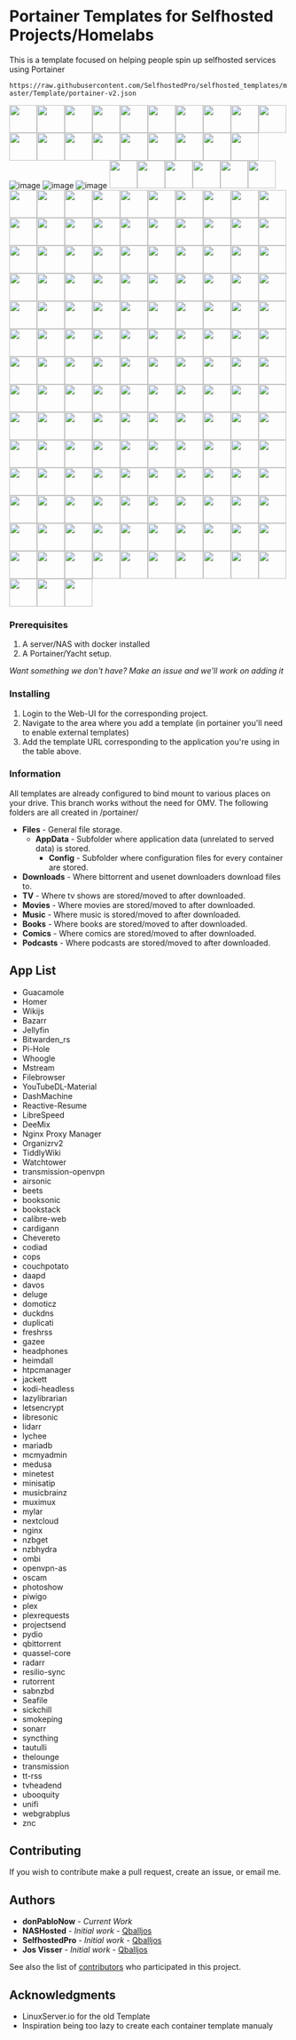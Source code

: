 # Portainer Templates for Selfhosted Projects/Homelabs

This is a template focused on helping people spin up selfhosted services using Portainer

`https://raw.githubusercontent.com/SelfhostedPro/selfhosted_templates/master/Template/portainer-v2.json`


<img width="50px" height="50px"  src="https://raw.githubusercontent.com/donPabloNow/selfhosted-docker/master/Images/Dockerfile-x86--64-green.png"/><img width="50px" height="50px"  src="https://raw.githubusercontent.com/donPabloNow/selfhosted-docker/master/Images/Mumble-logo.png"/><img width="50px" height="50px"  src="https://raw.githubusercontent.com/donPabloNow/selfhosted-docker/master/Images/airsonic-banner.png"/><img width="50px" height="50px"  src="https://raw.githubusercontent.com/donPabloNow/selfhosted-docker/master/Images/airsonic-logo.png"/><img width="50px" height="50px"  src="https://raw.githubusercontent.com/donPabloNow/selfhosted-docker/master/Images/apacheweb-banner.png"/><img width="50px" height="50px"  src="https://raw.githubusercontent.com/donPabloNow/selfhosted-docker/master/Images/apacheweb-icon.png"/><img width="50px" height="50px"  src="https://raw.githubusercontent.com/donPabloNow/selfhosted-docker/master/Images/authelia.png"/><img width="50px" height="50px"  src="https://raw.githubusercontent.com/donPabloNow/selfhosted-docker/master/Images/bazarr.png"/><img width="50px" height="50px"  src="https://raw.githubusercontent.com/donPabloNow/selfhosted-docker/master/Images/beets-banner.png"/><img width="50px" height="50px"  src="https://raw.githubusercontent.com/donPabloNow/selfhosted-docker/master/Images/beets-icon.png"/><img width="50px" height="50px"  src="https://raw.githubusercontent.com/donPabloNow/selfhosted-docker/master/Images/bitwarden.png"/><img width="50px" height="50px"  src="https://raw.githubusercontent.com/donPabloNow/selfhosted-docker/master/Images/booksonic.png"/><img width="50px" height="50px"  src="https://raw.githubusercontent.com/donPabloNow/selfhosted-docker/master/Images/bookstack.png"/><img width="50px" height="50px"  src="https://raw.githubusercontent.com/donPabloNow/selfhosted-docker/master/Images/bookstack2.png"/><img width="50px" height="50px"  src="https://raw.githubusercontent.com/donPabloNow/selfhosted-docker/master/Images/calibre-web-icon.png"/><img width="50px" height="50px"  src="https://raw.githubusercontent.com/donPabloNow/selfhosted-docker/master/Images/cardigann.png"/><img width="50px" height="50px"  src="https://raw.githubusercontent.com/donPabloNow/selfhosted-docker/master/Images/chowdown.png"/><img width="50px" height="50px"  src="https://raw.githubusercontent.com/donPabloNow/selfhosted-docker/master/Images/code-server.png"/><img width="50px" height="50px"  src="https://raw.githubusercontent.com/donPabloNow/selfhosted-docker/master/Images/codiad-icon.png"/>![image](https://user-images.githubusercontent.com/6468571/125063236-15addf80-e064-11eb-8f22-c1459a38e1b7.png)
![image](https://user-images.githubusercontent.com/6468571/125063245-18a8d000-e064-11eb-923d-f58919c10685.png)
![image](https://user-images.githubusercontent.com/6468571/125063256-1b0b2a00-e064-11eb-91b5-57fe5d67cb3a.png)
<img width="50px" height="50px"  src="https://raw.githubusercontent.com/donPabloNow/selfhosted-docker/master/Images/cops-icon-old.png"/><img width="50px" height="50px"  src="https://raw.githubusercontent.com/donPabloNow/selfhosted-docker/master/Images/cops-icon.png"/><img width="50px" height="50px"  src="https://raw.githubusercontent.com/donPabloNow/selfhosted-docker/master/Images/couchpotato-banner.png"/><img width="50px" height="50px"  src="https://raw.githubusercontent.com/donPabloNow/selfhosted-docker/master/Images/couchpotato-icon.png"/><img width="50px" height="50px"  src="https://raw.githubusercontent.com/donPabloNow/selfhosted-docker/master/Images/dashmachine_logo.png"/><img width="50px" height="50px"  src="https://raw.githubusercontent.com/donPabloNow/selfhosted-docker/master/Images/davos.png"/><img width="50px" height="50px"  src="https://raw.githubusercontent.com/donPabloNow/selfhosted-docker/master/Images/ddclient-logo.png"/><img width="50px" height="50px"  src="https://raw.githubusercontent.com/donPabloNow/selfhosted-docker/master/Images/ddclient.png"/><img width="50px" height="50px"  src="https://raw.githubusercontent.com/donPabloNow/selfhosted-docker/master/Images/deemix.png"/><img width="50px" height="50px"  src="https://raw.githubusercontent.com/donPabloNow/selfhosted-docker/master/Images/deluge-banner.png"/><img width="50px" height="50px"  src="https://raw.githubusercontent.com/donPabloNow/selfhosted-docker/master/Images/deluge-icon.png"/><img width="50px" height="50px"  src="https://raw.githubusercontent.com/donPabloNow/selfhosted-docker/master/Images/dokuwiki-icon.png"/><img width="50px" height="50px"  src="https://raw.githubusercontent.com/donPabloNow/selfhosted-docker/master/Images/domoticz.png"/><img width="50px" height="50px"  src="https://raw.githubusercontent.com/donPabloNow/selfhosted-docker/master/Images/donate.png"/><img width="50px" height="50px"  src="https://raw.githubusercontent.com/donPabloNow/selfhosted-docker/master/Images/dozzle.png"/><img width="50px" height="50px"  src="https://raw.githubusercontent.com/donPabloNow/selfhosted-docker/master/Images/duck.png"/><img width="50px" height="50px"  src="https://raw.githubusercontent.com/donPabloNow/selfhosted-docker/master/Images/duckdns.png"/><img width="50px" height="50px"  src="https://raw.githubusercontent.com/donPabloNow/selfhosted-docker/master/Images/duplicati-icon.png"/><img width="50px" height="50px"  src="https://raw.githubusercontent.com/donPabloNow/selfhosted-docker/master/Images/emby.png"/><img width="50px" height="50px"  src="https://raw.githubusercontent.com/donPabloNow/selfhosted-docker/master/Images/embystat.png"/><img width="50px" height="50px"  src="https://raw.githubusercontent.com/donPabloNow/selfhosted-docker/master/Images/filebrowser.png"/><img width="50px" height="50px"  src="https://raw.githubusercontent.com/donPabloNow/selfhosted-docker/master/Images/freshrss-banner.png"/><img width="50px" height="50px"  src="https://raw.githubusercontent.com/donPabloNow/selfhosted-docker/master/Images/freshrss-icon.png"/><img width="50px" height="50px"  src="https://raw.githubusercontent.com/donPabloNow/selfhosted-docker/master/Images/gazee-logo.png"/><img width="50px" height="50px"  src="https://raw.githubusercontent.com/donPabloNow/selfhosted-docker/master/Images/gophish.png"/><img width="50px" height="50px"  src="https://raw.githubusercontent.com/donPabloNow/selfhosted-docker/master/Images/grocy_logo.png"/><img width="50px" height="50px"  src="https://raw.githubusercontent.com/donPabloNow/selfhosted-docker/master/Images/guacamole.png"/><img width="50px" height="50px"  src="https://raw.githubusercontent.com/donPabloNow/selfhosted-docker/master/Images/h5ai-icon.png"/><img width="50px" height="50px"  src="https://raw.githubusercontent.com/donPabloNow/selfhosted-docker/master/Images/headphones-banner.png"/><img width="50px" height="50px"  src="https://raw.githubusercontent.com/donPabloNow/selfhosted-docker/master/Images/headphones-icon.png"/><img width="50px" height="50px"  src="https://raw.githubusercontent.com/donPabloNow/selfhosted-docker/master/Images/heimdall-banner.png"/><img width="50px" height="50px"  src="https://raw.githubusercontent.com/donPabloNow/selfhosted-docker/master/Images/heimdall-icon.png"/><img width="50px" height="50px"  src="https://raw.githubusercontent.com/donPabloNow/selfhosted-docker/master/Images/homer.png"/><img width="50px" height="50px"  src="https://raw.githubusercontent.com/donPabloNow/selfhosted-docker/master/Images/htpcmanager-banner.png"/><img width="50px" height="50px"  src="https://raw.githubusercontent.com/donPabloNow/selfhosted-docker/master/Images/htpcmanager-icon.png"/><img width="50px" height="50px"  src="https://raw.githubusercontent.com/donPabloNow/selfhosted-docker/master/Images/huginn.png"/><img width="50px" height="50px"  src="https://raw.githubusercontent.com/donPabloNow/selfhosted-docker/master/Images/hydra-banner.png"/><img width="50px" height="50px"  src="https://raw.githubusercontent.com/donPabloNow/selfhosted-docker/master/Images/hydra-icon.png"/><img width="50px" height="50px"  src="https://raw.githubusercontent.com/donPabloNow/selfhosted-docker/master/Images/invoice_ninja.png"/><img width="50px" height="50px"  src="https://raw.githubusercontent.com/donPabloNow/selfhosted-docker/master/Images/jacket-icon.png"/><img width="50px" height="50px"  src="https://raw.githubusercontent.com/donPabloNow/selfhosted-docker/master/Images/jackett-banner.png"/><img width="50px" height="50px"  src="https://raw.githubusercontent.com/donPabloNow/selfhosted-docker/master/Images/jellyfin.png"/><img width="50px" height="50px"  src="https://raw.githubusercontent.com/donPabloNow/selfhosted-docker/master/Images/kodi-banner.png"/><img width="50px" height="50px"  src="https://raw.githubusercontent.com/donPabloNow/selfhosted-docker/master/Images/kodi-icon.png"/><img width="50px" height="50px"  src="https://raw.githubusercontent.com/donPabloNow/selfhosted-docker/master/Images/lazylibrarian-icon.png"/><img width="50px" height="50px"  src="https://raw.githubusercontent.com/donPabloNow/selfhosted-docker/master/Images/le-logo-wide.png"/><img width="50px" height="50px"  src="https://raw.githubusercontent.com/donPabloNow/selfhosted-docker/master/Images/letsencrypt.png"/><img width="50px" height="50px"  src="https://raw.githubusercontent.com/donPabloNow/selfhosted-docker/master/Images/libresonic (old).png"/><img width="50px" height="50px"  src="https://raw.githubusercontent.com/donPabloNow/selfhosted-docker/master/Images/libresonic.png"/><img width="50px" height="50px"  src="https://raw.githubusercontent.com/donPabloNow/selfhosted-docker/master/Images/lidarr.png"/><img width="50px" height="50px"  src="https://raw.githubusercontent.com/donPabloNow/selfhosted-docker/master/Images/linuxserver-ls-logo.png"/><img width="50px" height="50px"  src="https://raw.githubusercontent.com/donPabloNow/selfhosted-docker/master/Images/linuxserver_forum.png"/><img width="50px" height="50px"  src="https://raw.githubusercontent.com/donPabloNow/selfhosted-docker/master/Images/lychee-icon.png"/><img width="50px" height="50px"  src="https://raw.githubusercontent.com/donPabloNow/selfhosted-docker/master/Images/maraschino-icon.png"/><img width="50px" height="50px"  src="https://raw.githubusercontent.com/donPabloNow/selfhosted-docker/master/Images/maraschino.png"/><img width="50px" height="50px"  src="https://raw.githubusercontent.com/donPabloNow/selfhosted-docker/master/Images/mariadb-banner.png"/><img width="50px" height="50px"  src="https://raw.githubusercontent.com/donPabloNow/selfhosted-docker/master/Images/mariadb-git.png"/><img width="50px" height="50px"  src="https://raw.githubusercontent.com/donPabloNow/selfhosted-docker/master/Images/mariadb-icon.png"/><img width="50px" height="50px"  src="https://raw.githubusercontent.com/donPabloNow/selfhosted-docker/master/Images/mcmyadmin-banner.png"/><img width="50px" height="50px"  src="https://raw.githubusercontent.com/donPabloNow/selfhosted-docker/master/Images/mcmyadmin-icon.png"/><img width="50px" height="50px"  src="https://raw.githubusercontent.com/donPabloNow/selfhosted-docker/master/Images/medusa-icon.png"/><img width="50px" height="50px"  src="https://raw.githubusercontent.com/donPabloNow/selfhosted-docker/master/Images/medusa-readme.png"/><img width="50px" height="50px"  src="https://raw.githubusercontent.com/donPabloNow/selfhosted-docker/master/Images/minetest-banner.png"/><img width="50px" height="50px"  src="https://raw.githubusercontent.com/donPabloNow/selfhosted-docker/master/Images/minetest-icon.png"/><img width="50px" height="50px"  src="https://raw.githubusercontent.com/donPabloNow/selfhosted-docker/master/Images/minisatip-icon.png"/><img width="50px" height="50px"  src="https://raw.githubusercontent.com/donPabloNow/selfhosted-docker/master/Images/mstream.png"/><img width="50px" height="50px"  src="https://raw.githubusercontent.com/donPabloNow/selfhosted-docker/master/Images/musicbrainz-icon.png"/><img width="50px" height="50px"  src="https://raw.githubusercontent.com/donPabloNow/selfhosted-docker/master/Images/muximux-icon.png"/><img width="50px" height="50px"  src="https://raw.githubusercontent.com/donPabloNow/selfhosted-docker/master/Images/mylar-icon.png"/><img width="50px" height="50px"  src="https://raw.githubusercontent.com/donPabloNow/selfhosted-docker/master/Images/mysql-banner.png"/><img width="50px" height="50px"  src="https://raw.githubusercontent.com/donPabloNow/selfhosted-docker/master/Images/nextcloud-icon.png"/><img width="50px" height="50px"  src="https://raw.githubusercontent.com/donPabloNow/selfhosted-docker/master/Images/nginx-banner.png"/><img width="50px" height="50px"  src="https://raw.githubusercontent.com/donPabloNow/selfhosted-docker/master/Images/nginx-icon.png"/><img width="50px" height="50px"  src="https://raw.githubusercontent.com/donPabloNow/selfhosted-docker/master/Images/nzbget-banner.png"/><img width="50px" height="50px"  src="https://raw.githubusercontent.com/donPabloNow/selfhosted-docker/master/Images/nzbget-icon.png"/><img width="50px" height="50px"  src="https://raw.githubusercontent.com/donPabloNow/selfhosted-docker/master/Images/nzbmegasearch-banner.png"/><img width="50px" height="50px"  src="https://raw.githubusercontent.com/donPabloNow/selfhosted-docker/master/Images/nzbmegasearch-icon.png"/><img width="50px" height="50px"  src="https://raw.githubusercontent.com/donPabloNow/selfhosted-docker/master/Images/ogar-icon.png"/><img width="50px" height="50px"  src="https://raw.githubusercontent.com/donPabloNow/selfhosted-docker/master/Images/ombi.png"/><img width="50px" height="50px"  src="https://raw.githubusercontent.com/donPabloNow/selfhosted-docker/master/Images/openvpn-as-banner.png"/><img width="50px" height="50px"  src="https://raw.githubusercontent.com/donPabloNow/selfhosted-docker/master/Images/openvpn-as-icon.png"/><img width="50px" height="50px"  src="https://raw.githubusercontent.com/donPabloNow/selfhosted-docker/master/Images/openvpn-as.png"/><img width="50px" height="50px"  src="https://raw.githubusercontent.com/donPabloNow/selfhosted-docker/master/Images/organizr-icon.png"/><img width="50px" height="50px"  src="https://raw.githubusercontent.com/donPabloNow/selfhosted-docker/master/Images/photoshow-icon.png"/><img width="50px" height="50px"  src="https://raw.githubusercontent.com/donPabloNow/selfhosted-docker/master/Images/pihole.png"/><img width="50px" height="50px"  src="https://raw.githubusercontent.com/donPabloNow/selfhosted-docker/master/Images/piwigo-banner.png"/><img width="50px" height="50px"  src="https://raw.githubusercontent.com/donPabloNow/selfhosted-docker/master/Images/piwigo-icon.png"/><img width="50px" height="50px"  src="https://raw.githubusercontent.com/donPabloNow/selfhosted-docker/master/Images/plex-banner.png"/><img width="50px" height="50px"  src="https://raw.githubusercontent.com/donPabloNow/selfhosted-docker/master/Images/plex-icon.png"/><img width="50px" height="50px"  src="https://raw.githubusercontent.com/donPabloNow/selfhosted-docker/master/Images/plexemail-icon.png"/><img width="50px" height="50px"  src="https://raw.githubusercontent.com/donPabloNow/selfhosted-docker/master/Images/plexpy-banner.png"/><img width="50px" height="50px"  src="https://raw.githubusercontent.com/donPabloNow/selfhosted-docker/master/Images/plexpy-icon.png"/><img width="50px" height="50px"  src="https://raw.githubusercontent.com/donPabloNow/selfhosted-docker/master/Images/polipo-icon.png"/><img width="50px" height="50px"  src="https://raw.githubusercontent.com/donPabloNow/selfhosted-docker/master/Images/pritunl.png"/><img width="50px" height="50px"  src="https://raw.githubusercontent.com/donPabloNow/selfhosted-docker/master/Images/projectsend-logo.png"/><img width="50px" height="50px"  src="https://raw.githubusercontent.com/donPabloNow/selfhosted-docker/master/Images/protonmail-bridge.png"/><img width="50px" height="50px"  src="https://raw.githubusercontent.com/donPabloNow/selfhosted-docker/master/Images/proxy_mgr.png"/><img width="50px" height="50px"  src="https://raw.githubusercontent.com/donPabloNow/selfhosted-docker/master/Images/pydio-banner.png"/><img width="50px" height="50px"  src="https://raw.githubusercontent.com/donPabloNow/selfhosted-docker/master/Images/pydio-icon.png"/><img width="50px" height="50px"  src="https://raw.githubusercontent.com/donPabloNow/selfhosted-docker/master/Images/qbittorrent-icon.png"/><img width="50px" height="50px"  src="https://raw.githubusercontent.com/donPabloNow/selfhosted-docker/master/Images/quassel-core-banner.png"/><img width="50px" height="50px"  src="https://raw.githubusercontent.com/donPabloNow/selfhosted-docker/master/Images/quassel-core-icon.png"/><img width="50px" height="50px"  src="https://raw.githubusercontent.com/donPabloNow/selfhosted-docker/master/Images/radarr.png"/><img width="50px" height="50px"  src="https://raw.githubusercontent.com/donPabloNow/selfhosted-docker/master/Images/reactiveresume.png"/><img width="50px" height="50px"  src="https://raw.githubusercontent.com/donPabloNow/selfhosted-docker/master/Images/resilio.png"/><img width="50px" height="50px"  src="https://raw.githubusercontent.com/donPabloNow/selfhosted-docker/master/Images/rutorrent.jpg"/><img width="50px" height="50px"  src="https://raw.githubusercontent.com/donPabloNow/selfhosted-docker/master/Images/sabnzbd-banner.png"/><img width="50px" height="50px"  src="https://raw.githubusercontent.com/donPabloNow/selfhosted-docker/master/Images/sabnzbd-icon.png"/><img width="50px" height="50px"  src="https://raw.githubusercontent.com/donPabloNow/selfhosted-docker/master/Images/seafile.png"/><img width="50px" height="50px"  src="https://raw.githubusercontent.com/donPabloNow/selfhosted-docker/master/Images/shiori-icon.png"/><img width="50px" height="50px"  src="https://raw.githubusercontent.com/donPabloNow/selfhosted-docker/master/Images/sickbeard-banner.png"/><img width="50px" height="50px"  src="https://raw.githubusercontent.com/donPabloNow/selfhosted-docker/master/Images/sickbeard-icon.png"/><img width="50px" height="50px"  src="https://raw.githubusercontent.com/donPabloNow/selfhosted-docker/master/Images/sickchill-banner.png"/><img width="50px" height="50px"  src="https://raw.githubusercontent.com/donPabloNow/selfhosted-docker/master/Images/sickchill-icon.png"/><img width="50px" height="50px"  src="https://raw.githubusercontent.com/donPabloNow/selfhosted-docker/master/Images/sickgear-banner.png"/><img width="50px" height="50px"  src="https://raw.githubusercontent.com/donPabloNow/selfhosted-docker/master/Images/sickgear-icon.png"/><img width="50px" height="50px"  src="https://raw.githubusercontent.com/donPabloNow/selfhosted-docker/master/Images/smokeping-banner.png"/><img width="50px" height="50px"  src="https://raw.githubusercontent.com/donPabloNow/selfhosted-docker/master/Images/smokeping-icon.png"/><img width="50px" height="50px"  src="https://raw.githubusercontent.com/donPabloNow/selfhosted-docker/master/Images/snibox.png"/><img width="50px" height="50px"  src="https://raw.githubusercontent.com/donPabloNow/selfhosted-docker/master/Images/snipe-it.png"/><img width="50px" height="50px"  src="https://raw.githubusercontent.com/donPabloNow/selfhosted-docker/master/Images/sonarr-banner.png"/><img width="50px" height="50px"  src="https://raw.githubusercontent.com/donPabloNow/selfhosted-docker/master/Images/sonarr-icon.png"/><img width="50px" height="50px"  src="https://raw.githubusercontent.com/donPabloNow/selfhosted-docker/master/Images/speedtest.png"/><img width="50px" height="50px"  src="https://raw.githubusercontent.com/donPabloNow/selfhosted-docker/master/Images/syncthing-banner.png"/><img width="50px" height="50px"  src="https://raw.githubusercontent.com/donPabloNow/selfhosted-docker/master/Images/syncthing-icon.png"/><img width="50px" height="50px"  src="https://raw.githubusercontent.com/donPabloNow/selfhosted-docker/master/Images/tautulli-banner.png"/><img width="50px" height="50px"  src="https://raw.githubusercontent.com/donPabloNow/selfhosted-docker/master/Images/tautulli-icon.png"/><img width="50px" height="50px"  src="https://raw.githubusercontent.com/donPabloNow/selfhosted-docker/master/Images/tautulli-logo.png"/><img width="50px" height="50px"  src="https://raw.githubusercontent.com/donPabloNow/selfhosted-docker/master/Images/teamspeak-banner.png"/><img width="50px" height="50px"  src="https://raw.githubusercontent.com/donPabloNow/selfhosted-docker/master/Images/teamspeak-icon.png"/><img width="50px" height="50px"  src="https://raw.githubusercontent.com/donPabloNow/selfhosted-docker/master/Images/tiddlywiki.png"/><img width="50px" height="50px"  src="https://raw.githubusercontent.com/donPabloNow/selfhosted-docker/master/Images/transmission-icon.png"/><img width="50px" height="50px"  src="https://raw.githubusercontent.com/donPabloNow/selfhosted-docker/master/Images/transmission.png"/><img width="50px" height="50px"  src="https://raw.githubusercontent.com/donPabloNow/selfhosted-docker/master/Images/tt-rss-banner.png"/><img width="50px" height="50px"  src="https://raw.githubusercontent.com/donPabloNow/selfhosted-docker/master/Images/tt-rss-icon.png"/><img width="50px" height="50px"  src="https://raw.githubusercontent.com/donPabloNow/selfhosted-docker/master/Images/tvheadend-big.png"/><img width="50px" height="50px"  src="https://raw.githubusercontent.com/donPabloNow/selfhosted-docker/master/Images/ubooquity-banner.png"/><img width="50px" height="50px"  src="https://raw.githubusercontent.com/donPabloNow/selfhosted-docker/master/Images/ubooquity-icon.png"/><img width="50px" height="50px"  src="https://raw.githubusercontent.com/donPabloNow/selfhosted-docker/master/Images/unifi-banner.png"/><img width="50px" height="50px"  src="https://raw.githubusercontent.com/donPabloNow/selfhosted-docker/master/Images/unifi-icon.png"/><img width="50px" height="50px"  src="https://raw.githubusercontent.com/donPabloNow/selfhosted-docker/master/Images/wallabag.png"/><img width="50px" height="50px"  src="https://raw.githubusercontent.com/donPabloNow/selfhosted-docker/master/Images/watcher-banner.png"/><img width="50px" height="50px"  src="https://raw.githubusercontent.com/donPabloNow/selfhosted-docker/master/Images/watcher-icon.png"/><img width="50px" height="50px"  src="https://raw.githubusercontent.com/donPabloNow/selfhosted-docker/master/Images/watchtower.png"/><img width="50px" height="50px"  src="https://raw.githubusercontent.com/donPabloNow/selfhosted-docker/master/Images/webgrabplus.png"/><img width="50px" height="50px"  src="https://raw.githubusercontent.com/donPabloNow/selfhosted-docker/master/Images/whoogle.png"/><img width="50px" height="50px"  src="https://raw.githubusercontent.com/donPabloNow/selfhosted-docker/master/Images/wikijs.png"/><img width="50px" height="50px"  src="https://raw.githubusercontent.com/donPabloNow/selfhosted-docker/master/Images/ytdlm.png"/><img width="50px" height="50px"  src="https://raw.githubusercontent.com/donPabloNow/selfhosted-docker/master/Images/znc-icon.png"/>

### Prerequisites

1. A server/NAS with docker installed
2. A Portainer/Yacht setup.

*Want something we don't have? Make an issue and we'll work on adding it*

### Installing

1. Login to the Web-UI for the corresponding project.
2. Navigate to the area where you add a template (in portainer you'll need to enable external templates)
3. Add the template URL corresponding to the application you're using in the table above.

### Information
All templates are already configured to bind mount to various places on your drive. This branch works without the need for OMV. The following folders are all created in /portainer/

* **Files** - General file storage.
  * **AppData** - Subfolder where application data (unrelated to served data) is stored.
    * **Config** - Subfolder where configuration files for every container are stored.
* **Downloads** - Where bittorrent and usenet downloaders download files to.
* **TV** - Where tv shows are stored/moved to after downloaded.
* **Movies** - Where movies are stored/moved to after downloaded.
* **Music** - Where music is stored/moved to after downloaded.
* **Books** - Where books are stored/moved to after downloaded.
* **Comics** - Where comics are stored/moved to after downloaded.
* **Podcasts** - Where podcasts are stored/moved to after downloaded.
## App List

- Guacamole
- Homer
- Wikijs
- Bazarr
- Jellyfin
- Bitwarden_rs
- Pi-Hole
- Whoogle
- Mstream
- Filebrowser
- YouTubeDL-Material
- DashMachine
- Reactive-Resume
- LibreSpeed
- DeeMix
- Nginx Proxy Manager
- Organizrv2
- TiddlyWiki
- Watchtower
- transmission-openvpn
- airsonic
- beets
- booksonic
- bookstack
- calibre-web
- cardigann
- Chevereto
- codiad
- cops
- couchpotato
- daapd
- davos
- deluge
- domoticz
- duckdns
- duplicati
- freshrss
- gazee
- headphones
- heimdall
- htpcmanager
- jackett
- kodi-headless
- lazylibrarian
- letsencrypt
- libresonic
- lidarr
- lychee
- mariadb
- mcmyadmin
- medusa
- minetest
- minisatip
- musicbrainz
- muximux
- mylar
- nextcloud
- nginx
- nzbget
- nzbhydra
- ombi
- openvpn-as
- oscam
- photoshow
- piwigo
- plex
- plexrequests
- projectsend
- pydio
- qbittorrent
- quassel-core
- radarr
- resilio-sync
- rutorrent
- sabnzbd
- Seafile
- sickchill
- smokeping
- sonarr
- syncthing
- tautulli
- thelounge
- transmission
- tt-rss
- tvheadend
- ubooquity
- unifi
- webgrabplus
- znc

## Contributing

If you wish to contribute make a pull request, create an issue, or email me.

## Authors
* **donPabloNow** - *Current Work*
* **NASHosted** - *Initial work* - [Qballjos](https://github.com/SelfhostedPr)
* **SelfhostedPro** - *Initial work* - [Qballjos](https://github.com/SelfhostedPr)
* **Jos Visser** - *Initial work* - [Qballjos](https://github.com/Qballjos)

See also the list of [contributors](https://github.com/donPablonow/selfhosted_templates/contributors) who participated in this project.

## Acknowledgments

* LinuxServer.io for the old Template
* Inspiration being too lazy to create each container template manualy

